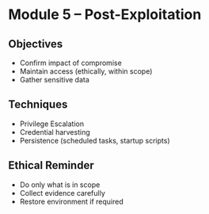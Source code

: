 # Module 5 – Post-Exploitation

## Objectives
- Confirm impact of compromise
- Maintain access (ethically, within scope)
- Gather sensitive data

## Techniques
- Privilege Escalation
- Credential harvesting
- Persistence (scheduled tasks, startup scripts)

## Ethical Reminder
- Do only what is in scope
- Collect evidence carefully
- Restore environment if required
